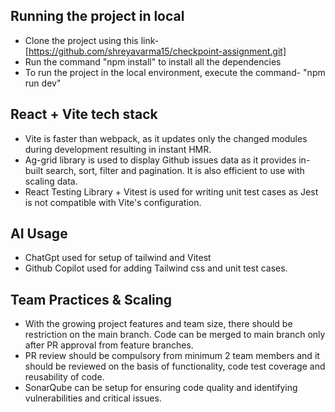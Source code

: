 ## Running the project in local

- Clone the project using this link- [https://github.com/shreyavarma15/checkpoint-assignment.git]
- Run the command "npm install" to install all the dependencies
- To run the project in the local environment, execute the command- "npm run dev"

## React + Vite tech stack

- Vite is faster than webpack, as it updates only the changed modules during development resulting in instant HMR.
- Ag-grid library is used to display Github issues data as it provides in-built search, sort, filter and pagination. It is also efficient to use with scaling data.
- React Testing Library + Vitest is used for writing unit test cases as Jest is not compatible with Vite's configuration.

## AI Usage

- ChatGpt used for setup of tailwind and Vitest
- Github Copilot used for adding Tailwind css and unit test cases.

## Team Practices & Scaling

- With the growing project features and team size, there should be restriction on the main branch. Code can be merged to main branch only after PR approval from feature branches.
- PR review should be compulsory from minimum 2 team members and it should be reviewed on the basis of functionality, code test coverage and reusability of code.
- SonarQube can be setup for ensuring code quality and identifying vulnerabilities and critical issues.
